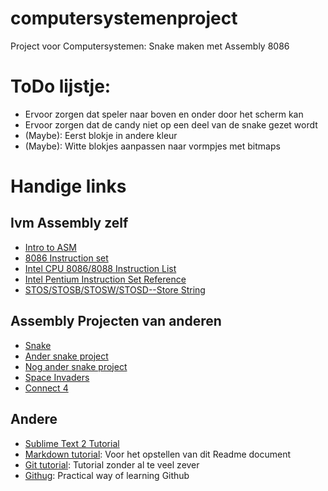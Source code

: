 computersystemenproject
=======================

Project voor Computersystemen: Snake maken met Assembly 8086

# ToDo lijstje:
- Ervoor zorgen dat speler naar boven en onder door het scherm kan
- Ervoor zorgen dat de candy niet op een deel van de snake gezet wordt
- (Maybe): Eerst blokje in andere kleur
- (Maybe): Witte blokjes aanpassen naar vormpjes met bitmaps


# Handige links
## Ivm Assembly zelf
- [Intro to ASM](http://www.shsu.edu/~csc_tjm/spring2005/cs272/intro_to_asm.html)
- [8086 Instruction set](http://www.electronics.dit.ie/staff/tscarff/8086_instruction_set/8086_instruction_set.html)
- [Intel CPU 8086/8088 Instruction List](http://ftp.utcluj.ro/pub/users/nedevschi/CA/I8086/8086InstrSet/rtlcode86.pdf)
- [Intel Pentium Instruction Set Reference](http://faydoc.tripod.com/cpu/)
- [STOS/STOSB/STOSW/STOSD--Store String](http://www.jaist.ac.jp/iscenter-new/mpc/altix/altixdata/opt/intel/vtune/doc/users_guide/mergedProjects/analyzer_ec/mergedProjects/reference_olh/mergedProjects/instructions/instruct32_hh/vc304.htm)

## Assembly Projecten van anderen
- [Snake](http://he.scribd.com/doc/114620920/Snake-Code-for-EMU8086?secret_password=10ila7iztx3wd3h77q1v)
- [Ander snake project](https://github.com/AhmadAbdelNaser/emu8086/blob/master/examples/snake.asm)
- [Nog ander snake project](http://snipt.org/vxfd8)
- [Space Invaders](https://github.com/angryzor/space_invaders_8086)
- [Connect 4](https://github.com/mazenwagdy/connect-4/blob/master/code.asm)

## Andere
- [Sublime Text 2 Tutorial](https://tutsplus.com/course/improve-workflow-in-sublime-text-2/)
- [Markdown tutorial](http://daringfireball.net/projects/markdown/basics): Voor het opstellen van dit Readme document
- [Git tutorial](https://www.atlassian.com/git/tutorial/git-basics): Tutorial zonder al te veel zever
- [Githug](https://github.com/Gazler/githug): Practical way of learning Github

